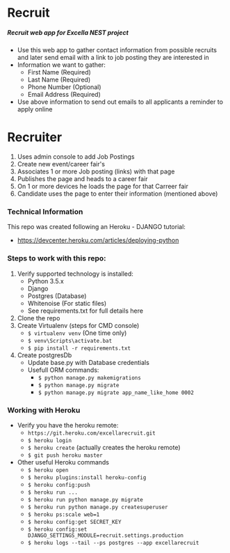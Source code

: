 # Recruit
##### Recruit web app for Excella NEST project
* Use this web app to gather contact information from possible recruits and later send email with a link to job posting they are interested in
* Information we want to gather:
    * First Name (Required)
    * Last Name (Required)
    * Phone Number (Optional)
    * Email Address (Required)
* Use above information to send out emails to all applicants a reminder to apply online

# Recruiter
1. Uses admin console to add Job Postings 
2. Create new event/career fair's
3. Associates 1 or more Job posting (links) with that page
4. Publishes the page and heads to a career fair
5. On 1 or more devices he loads the page for that Carreer fair
6. Candidate uses the page to enter their information (mentioned above)


### Technical Information
This repo was created following an Heroku - DJANGO tutorial:
* https://devcenter.heroku.com/articles/deploying-python

### Steps to work with this repo:
1. Verify supported technology is installed:
    * Python 3.5.x
    * Django
    * Postgres (Database)
    * Whitenoise (For static files)
    * See requirements.txt for full details here
2. Clone the repo
3. Create Virtualenv (steps for CMD console)
    * `$ virtualenv venv` (One time only)
    * `$ venv\Scripts\activate.bat`
    * `$ pip install -r requirements.txt`
4. Create postgresDb
    * Update base.py with Database credentials
    * Usefull ORM commands:
        * `$ python manage.py makemigrations`
        * `$ python manage.py migrate`
        * `$ python manage.py migrate app_name_like_home 0002`
    
### Working with Heroku
* Verify you have the heroku remote:
    * `https://git.heroku.com/excellarecruit.git`
    * `$ heroku login`
    * `$ heroku create` (actually creates the heroku remote)
    * `$ git push heroku master`
* Other useful Heroku commands
    * `$ heroku open`
    * `$ heroku plugins:install heroku-config`
    * `$ heroku config:push`
    * `$ heroku run ...`
    * `$ heroku run python manage.py migrate`
    * `$ heroku run python manage.py createsuperuser`
    * `$ heroku ps:scale web=1`
    * `$ heroku config:get SECRET_KEY`
    * `$ heroku config:set DJANGO_SETTINGS_MODULE=recruit.settings.production`
    * `$ heroku logs --tail --ps postgres --app excellarecruit`

